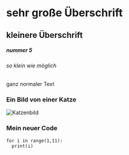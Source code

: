 # sehr große Überschrift
## kleinere Überschrift
##### nummer 5
###### so klein wie möglich
ganz normaler Text

### Ein Bild von einer Katze
![Katzenbild](https://images.unsplash.com/photo-1514888286974-6c03e2ca1dba?q=80&w=2886&auto=format&fit=crop&ixlib=rb-4.0.3&ixid=M3wxMjA3fDB8MHxwaG90by1wYWdlfHx8fGVufDB8fHx8fA%3D%3D)

### Mein neuer Code
```
for i in range(1,11):
  print(i)
```
